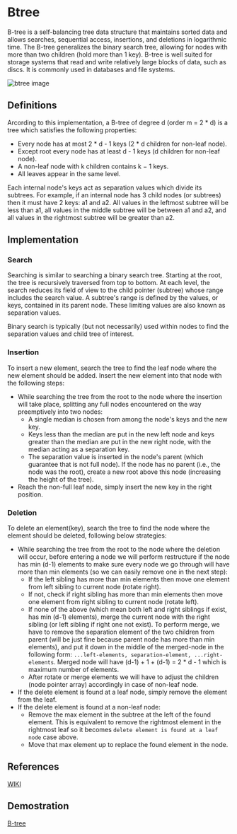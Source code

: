 # Btree

B-tree is a self-balancing tree data structure that maintains sorted data and allows searches, sequential access, insertions, and deletions in logarithmic time. The B-tree generalizes the binary search tree, allowing for nodes with more than two children (hold more than 1 key).
B-tree is well suited for storage systems that read and write relatively large blocks of data, such as discs. It is commonly used in databases and file systems.

![btree image](https://codetube-vn.web.app/images/btree.png "Btree")

<!-- separation -->

## Definitions

Arcording to this implementation, a B-tree of degree d (order m = 2 * d) is a tree which satisfies the following properties:

- Every node has at most 2 * d - 1 keys (2 * d children for non-leaf node).
- Except root every node has at least d - 1 keys (d children for non-leaf node).
- A non-leaf node with k children contains k − 1 keys.
- All leaves appear in the same level.

Each internal node's keys act as separation values which divide its subtrees. For example, if an internal node has 3 child nodes (or subtrees) then it must have 2 keys: a1 and a2. All values in the leftmost subtree will be less than a1, all values in the middle subtree will be between a1 and a2, and all values in the rightmost subtree will be greater than a2.

## Implementation

### Search

Searching is similar to searching a binary search tree. Starting at the root, the tree is recursively traversed from top to bottom. At each level, the search reduces its field of view to the child pointer (subtree) whose range includes the search value. A subtree's range is defined by the values, or keys, contained in its parent node. These limiting values are also known as separation values.

Binary search is typically (but not necessarily) used within nodes to find the separation values and child tree of interest.

### Insertion

To insert a new element, search the tree to find the leaf node where the new element should be added. Insert the new element into that node with the following steps:

- While searching the tree from the root to the node where the insertion will take place, splitting any full nodes encountered on the way preemptively into two nodes:
  - A single median is chosen from among the node's keys and the new key.
  - Keys less than the median are put in the new left node and keys greater than the median are put in the new right node, with the median acting as a separation key.
  - The separation value is inserted in the node's parent (which guarantee that is not full node). If the node has no parent (i.e., the node was the root), create a new root above this node (increasing the height of the tree).
- Reach the non-full leaf node, simply insert the new key in the right position.

### Deletion

To delete an element(key), search the tree to find the node where the element should be deleted, following below strategies:

- While searching the tree from the root to the node where the deletion will occur, before entering a node we will perform restructure if the node has min (d-1) elements to make sure every node we go through will have more than min elements (so we can easily remove one in the next step):
  - If the left sibling has more than min elements then move one element from left sibling to current node (rotate right).
  - If not, check if right sibling has more than min elements then move one element from right sibling to current node (rotate left).
  - If none of the above (which mean both left and right siblings if exist, has min (d-1) elements), merge the current node with the right sibling (or left sibling if right one not exist). To perform merge, we have to remove the separation element of the two children from parent (will be just fine because parent node has more than min elements), and put it down in the middle of the merged-node in the following form: `...left-elements, separation-element, ...right-elements`. Merged node will have (d-1) + 1 + (d-1) = 2 * d - 1 which is maximum number of elements.
  - After rotate or merge elements we will have to adjust the children (node pointer array) accordingly in case of non-leaf node.
- If the delete element is found at a leaf node, simply remove the element from the leaf.
- If the delete element is found at a non-leaf node:
  - Remove the max element in the subtree at the left of the found element. This is equivalent to remove the rightmost element in the rightmost leaf so it becomes `delete element is found at a leaf node` case above.
  - Move that max element up to replace the found element in the node.

## References

[WIKI](https://en.wikipedia.org/wiki/B-tree)

## Demostration

[B-tree](https://codetube-vn.web.app/btree)
